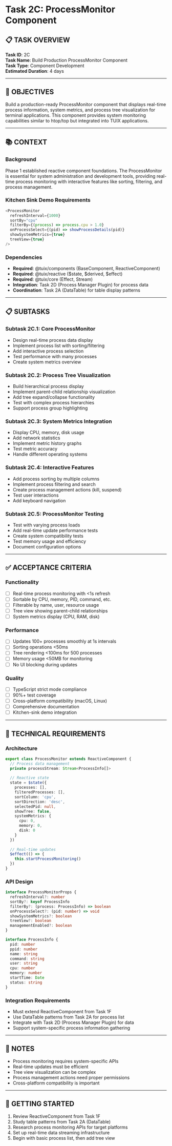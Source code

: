 # Task 2C: ProcessMonitor Component

## **📋 TASK OVERVIEW**

**Task ID**: 2C  
**Task Name**: Build Production ProcessMonitor Component  
**Task Type**: Component Development  
**Estimated Duration**: 4 days

---

## **🎯 OBJECTIVES**

Build a production-ready ProcessMonitor component that displays real-time process information, system metrics, and process tree visualization for terminal applications. This component provides system monitoring capabilities similar to htop/top but integrated into TUIX applications.

---

## **📚 CONTEXT**

### **Background**
Phase 1 established reactive component foundations. The ProcessMonitor is essential for system administration and development tools, providing real-time process monitoring with interactive features like sorting, filtering, and process management.

### **Kitchen Sink Demo Requirements**
```typescript
<ProcessMonitor
  refreshInterval={1000}
  sortBy="cpu"
  filterBy={(process) => process.cpu > 1.0}
  onProcessSelect={(pid) => showProcessDetails(pid)}
  showSystemMetrics={true}
  treeView={true}
/>
```

### **Dependencies**
- **Required**: @tuix/components (BaseComponent, ReactiveComponent)
- **Required**: @tuix/reactive ($state, $derived, $effect)
- **Required**: @tuix/core (Effect, Stream)
- **Integration**: Task 2D (Process Manager Plugin) for process data
- **Coordination**: Task 2A (DataTable) for table display patterns

---

## **📋 SUBTASKS**

### **Subtask 2C.1**: Core ProcessMonitor
- Design real-time process data display
- Implement process list with sorting/filtering
- Add interactive process selection
- Test performance with many processes
- Create system metrics overview

### **Subtask 2C.2**: Process Tree Visualization
- Build hierarchical process display
- Implement parent-child relationship visualization
- Add tree expand/collapse functionality
- Test with complex process hierarchies
- Support process group highlighting

### **Subtask 2C.3**: System Metrics Integration
- Display CPU, memory, disk usage
- Add network statistics
- Implement metric history graphs
- Test metric accuracy
- Handle different operating systems

### **Subtask 2C.4**: Interactive Features
- Add process sorting by multiple columns
- Implement process filtering and search
- Create process management actions (kill, suspend)
- Test user interactions
- Add keyboard navigation

### **Subtask 2C.5**: ProcessMonitor Testing
- Test with varying process loads
- Add real-time update performance tests
- Create system compatibility tests
- Test memory usage and efficiency
- Document configuration options

---

## **✅ ACCEPTANCE CRITERIA**

### **Functionality**
- [ ] Real-time process monitoring with <1s refresh
- [ ] Sortable by CPU, memory, PID, command, etc.
- [ ] Filterable by name, user, resource usage
- [ ] Tree view showing parent-child relationships
- [ ] System metrics display (CPU, RAM, disk)

### **Performance**
- [ ] Updates 100+ processes smoothly at 1s intervals
- [ ] Sorting operations <50ms
- [ ] Tree rendering <100ms for 500 processes
- [ ] Memory usage <50MB for monitoring
- [ ] No UI blocking during updates

### **Quality**
- [ ] TypeScript strict mode compliance
- [ ] 90%+ test coverage
- [ ] Cross-platform compatibility (macOS, Linux)
- [ ] Comprehensive documentation
- [ ] Kitchen-sink demo integration

---

## **🔧 TECHNICAL REQUIREMENTS**

### **Architecture**
```typescript
export class ProcessMonitor extends ReactiveComponent {
  // Process data management
  private processStream: Stream<ProcessInfo[]>
  
  // Reactive state
  state = $state({
    processes: [],
    filteredProcesses: [],
    sortColumn: 'cpu',
    sortDirection: 'desc',
    selectedPid: null,
    showTree: false,
    systemMetrics: {
      cpu: 0,
      memory: 0,
      disk: 0
    }
  })
  
  // Real-time updates
  $effect(() => {
    this.startProcessMonitoring()
  })
}
```

### **API Design**
```typescript
interface ProcessMonitorProps {
  refreshInterval?: number
  sortBy?: keyof ProcessInfo
  filterBy?: (process: ProcessInfo) => boolean
  onProcessSelect?: (pid: number) => void
  showSystemMetrics?: boolean
  treeView?: boolean
  managementEnabled?: boolean
}

interface ProcessInfo {
  pid: number
  ppid: number
  name: string
  command: string
  user: string
  cpu: number
  memory: number
  startTime: Date
  status: string
}
```

### **Integration Requirements**
- Must extend ReactiveComponent from Task 1F
- Use DataTable patterns from Task 2A for process list
- Integrate with Task 2D (Process Manager Plugin) for data
- Support system-specific process information gathering

---

## **📝 NOTES**

- Process monitoring requires system-specific APIs
- Real-time updates must be efficient
- Tree view visualization can be complex
- Process management actions need proper permissions
- Cross-platform compatibility is important

---

## **🚀 GETTING STARTED**

1. Review ReactiveComponent from Task 1F
2. Study table patterns from Task 2A (DataTable)
3. Research process monitoring APIs for target platforms
4. Set up real-time data streaming infrastructure
5. Begin with basic process list, then add tree view